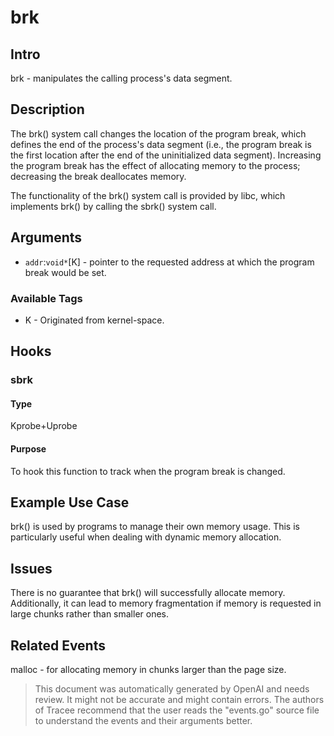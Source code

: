 
# brk

## Intro
brk -  manipulates the calling process's data segment.

## Description
The brk() system call changes the location of the program break, which
defines the end of the process's data segment (i.e., the program break
is the first location after the end of the uninitialized data segment).
Increasing the program break has the effect of allocating memory to the
process; decreasing the break deallocates memory.

The functionality of the brk() system call is provided by libc, which
implements brk() by calling the sbrk() system call. 

## Arguments
* `addr`:`void*`[K] - pointer to the requested address at which the program break would be set.

### Available Tags
* K - Originated from kernel-space.

## Hooks
### sbrk
#### Type
Kprobe+Uprobe
#### Purpose
To hook this function to track when the program break is changed.

## Example Use Case
brk() is used by programs to manage their own memory usage. This is
particularly useful when dealing with dynamic memory allocation.

## Issues
There is no guarantee that brk() will successfully allocate memory.
Additionally, it can lead to memory fragmentation if memory is requested
in large chunks rather than smaller ones.

## Related Events
malloc - for allocating memory in chunks larger than the page size.

> This document was automatically generated by OpenAI and needs review. It might
> not be accurate and might contain errors. The authors of Tracee recommend that
> the user reads the "events.go" source file to understand the events and their
> arguments better.
